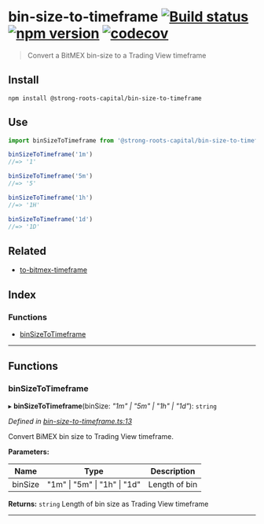 
bin-size-to-timeframe [![Build status](https://travis-ci.org/strong-roots-capital/bin-size-to-timeframe.svg?branch=master)](https://travis-ci.org/strong-roots-capital/bin-size-to-timeframe) [![npm version](https://img.shields.io/npm/v/@strong-roots-capital/bin-size-to-timeframe.svg)](https://npmjs.org/package/@strong-roots-capital/bin-size-to-timeframe) [![codecov](https://codecov.io/gh/strong-roots-capital/bin-size-to-timeframe/branch/master/graph/badge.svg)](https://codecov.io/gh/strong-roots-capital/bin-size-to-timeframe)
==================================================================================================================================================================================================================================================================================================================================================================================================================================================================================================================================================

> Convert a BitMEX bin-size to a Trading View timeframe

Install
-------

```shell
npm install @strong-roots-capital/bin-size-to-timeframe
```

Use
---

```typescript
import binSizeToTimeframe from '@strong-roots-capital/bin-size-to-timeframe'

binSizeToTimeframe('1m')
//=> '1'

binSizeToTimeframe('5m')
//=> '5'

binSizeToTimeframe('1h')
//=> '1H'

binSizeToTimeframe('1d')
//=> '1D'
```

Related
-------

*   [to-bitmex-timeframe](TODO)

## Index

### Functions

* [binSizeToTimeframe](#binsizetotimeframe)

---

## Functions

<a id="binsizetotimeframe"></a>

###  binSizeToTimeframe

▸ **binSizeToTimeframe**(binSize: *"1m" \| "5m" \| "1h" \| "1d"*): `string`

*Defined in [bin-size-to-timeframe.ts:13](https://github.com/strong-roots-capital/bin-size-to-timeframe/blob/4131b35/src/bin-size-to-timeframe.ts#L13)*

Convert BiMEX bin size to Trading View timeframe.

**Parameters:**

| Name | Type | Description |
| ------ | ------ | ------ |
| binSize | "1m" \| "5m" \| "1h" \| "1d" |  Length of bin |

**Returns:** `string`
Length of bin size as Trading View timeframe

___

